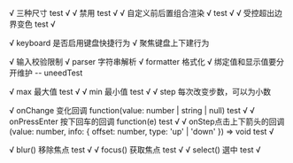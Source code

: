 
√ 三种尺寸 test √
√ 禁用 test √
√ 自定义前后置组合渲染 √ test √
√ 受控超出边界变色 test √


√ keyboard 是否启用键盘快捷行为
√ 聚焦键盘上下建行为

√ 输入校验限制
√ parser 字符串解析 
√ formatter 格式化
√ 绑定值和显示值要分开维护 -- uneedTest

√ max	最大值 test √
√ min	最小值 test √
√ step 每次改变步数，可以为小数

√ onChange 变化回调 function(value: number | string | null) test √
√ onPressEnter 按下回车的回调 function(e) test √
√ onStep点击上下箭头的回调(value: number, info: { offset: number, type: 'up' | 'down' }) => void test √

√ blur() 移除焦点 test √
√ focus() 获取焦点 test √
√ select() 選中 test √